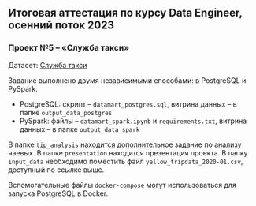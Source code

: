 ## Итоговая аттестация по курсу Data Engineer, осенний поток 2023
### Проект №5 – «Служба такси»
Датасет: [Служба такси](https://disk.yandex.ru/d/DKeoopbGH1Ttuw)

Задание выполнено двумя независимыми способами: в PostgreSQL и PySpark.
* PostgreSQL: скрипт – `datamart_postgres.sql`, витрина данных – в папке `output_data_postgres`
* PySpark: файлы – `datamart_spark.ipynb` и `requirements.txt`, витрина данных – в папке `output_data_spark`

В папке `tip_analysis` находится дополнительное задание по анализу чаевых.
В папке `presentation` находится презентация проекта.
В папку `input_data` необходимо поместить файл `yellow_tripdata_2020-01.csv`, доступный по ссылке выше.

Вспомогательные файлы `docker-compose` могут использоваться для запуска PostgreSQL в Docker.
